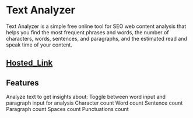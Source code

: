 # Text Analyzer
Text Analyzer is a simple free online tool for SEO web content analysis that helps you find the most frequent phrases and words, the number of characters, words, sentences, and paragraphs, and the estimated read and speak time of your content.

## [Hosted_Link](https://text-analyzer-apiwiz-9rv7awf1u-amanullas-projects.vercel.app/)

## Features
Analyze text to get insights about:
Toggle between word input and paragraph input for analysis
Character count
Word count
Sentence count
Paragraph count
Spaces count
Punctuations count
